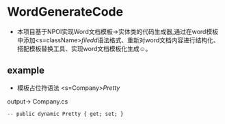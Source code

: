 # WordGenerateCode
* 本项目基于NPOI实现Word文档模板->实体类的代码生成器,通过在word模板中添加<s=className>$filedd$<e>语法格式、重新对word文档内容进行结构化、搭配模板替换工具、实现word文档模板化生成☺。
## example
  * 模板占位符语法 <s=Company>$Pretty$ </e>
  
  output->
  Company.cs
  ```
  -- public dynamic Pretty { get; set; }
  ```
